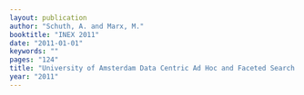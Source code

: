 ```yaml
---
layout: publication
author: "Schuth, A. and Marx, M."
booktitle: "INEX 2011"
date: "2011-01-01"
keywords: ""
pages: "124"
title: "University of Amsterdam Data Centric Ad Hoc and Faceted Search Runs"
year: "2011"
---
```


